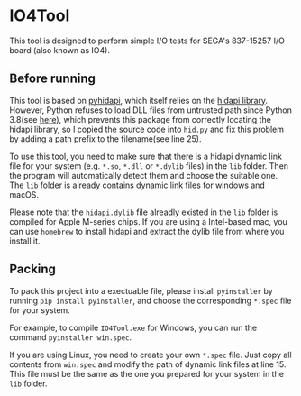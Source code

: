 # IO4Tool

This tool is designed to perform simple I/O tests for SEGA's 837-15257 I/O board (also known as IO4).

## Before running
This tool is based on [pyhidapi](https://pypi.org/project/hid/), which itself relies on the [hidapi library](https://github.com/libusb/hidapi). However, Python refuses to load DLL files from untrusted path since Python 3.8(see [here](https://docs.python.org/3.8/library/ctypes.html#ctypes.CDLL)), which prevents this package from correctly locating the hidapi library, so I copied the source code into `hid.py` and fix this problem by adding a path prefix to the filename(see line 25).

To use this tool, you need to make sure that there is a hidapi dynamic link file for your system (e.g. `*.so`, `*.dll` or `*.dylib` files) in the `lib` folder. Then the program will automatically detect them and choose the suitable one. The `lib` folder is already contains dynamic link files for windows and macOS.

Please note that the `hidapi.dylib` file alreadly existed in the `lib` folder is compiled for Apple M-series chips. If you are using a Intel-based mac, you can use `homebrew` to install hidapi and extract the dylib file from where you install it.

## Packing

To pack this project into a exectuable file, please install `pyinstaller` by running `pip install pyinstaller`, and choose the corresponding `*.spec` file for your system.

For example, to compile `IO4Tool.exe` for Windows, you can run the command `pyinstaller win.spec`.

If you are using Linux, you need to create your own `*.spec` file. Just copy all contents from `win.spec` and modify the path of dynamic link files at line 15. This file must be the same as the one you prepared for your system in the `lib` folder.